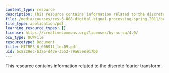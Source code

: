 ```yaml
---
content_type: resource
description: This resource contains information related to the discrete fourier transform.
file: /media/courses/res-6-008-digital-signal-processing-spring-2011/bc8229ecb3a6d43e355279a65ee917b0_MITRES_6_008S11_lec09.pdf
file_type: application/pdf
learning_resource_types: []
license: https://creativecommons.org/licenses/by-nc-sa/4.0/
ocw_type: OCWFile
resourcetype: Document
title: MITRES_6_008S11_lec09.pdf
uid: bc8229ec-b3a6-d43e-3552-79a65ee917b0
---
```

This resource contains information related to the discrete fourier transform.